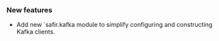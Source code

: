 ### New features

- Add new `safir.kafka module to simplify configuring and constructing Kafka clients.
